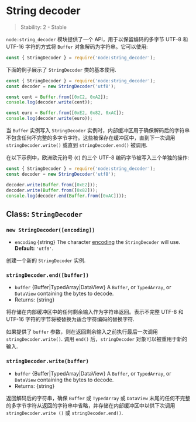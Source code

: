# String decoder

<!--introduced_in=v0.10.0-->

> Stability: 2 - Stable

<!-- source_link=lib/string_decoder.js -->

`node:string_decoder` 模块提供了一个 API，用于以保留编码的多字节 UTF-8 和 UTF-16 字符的方式将 `Buffer` 对象解码为字符串。它可以使用:

```js
const { StringDecoder } = require('node:string_decoder');
```

下面的例子展示了 `StringDecoder` 类的基本使用.

```js
const { StringDecoder } = require('node:string_decoder');
const decoder = new StringDecoder('utf8');

const cent = Buffer.from([0xC2, 0xA2]);
console.log(decoder.write(cent));

const euro = Buffer.from([0xE2, 0x82, 0xAC]);
console.log(decoder.write(euro));
```

当 `Buffer` 实例写入 `StringDecoder` 实例时，内部缓冲区用于确保解码后的字符串不包含任何不完整的多字节字符。这些被保存在缓冲区中，直到下一次调用 `stringDecoder.write()` 或直到 `stringDecoder.end()` 被调用.

在以下示例中，欧洲欧元符号 (`€`) 的三个 UTF-8 编码字节被写入三个单独的操作:

```js
const { StringDecoder } = require('node:string_decoder');
const decoder = new StringDecoder('utf8');

decoder.write(Buffer.from([0xE2]));
decoder.write(Buffer.from([0x82]));
console.log(decoder.end(Buffer.from([0xAC])));
```

## Class: `StringDecoder`

### `new StringDecoder([encoding])`

<!-- YAML
added: v0.1.99
-->

* `encoding` {string} The character [encoding][] the `StringDecoder` will use.
  **Default:** `'utf8'`.

创建一个新的 `StringDecoder` 实例.

### `stringDecoder.end([buffer])`

<!-- YAML
added: v0.9.3
-->

* `buffer` {Buffer|TypedArray|DataView} A `Buffer`, or `TypedArray`, or
  `DataView` containing the bytes to decode.
* Returns: {string}

将存储在内部缓冲区中的任何剩余输入作为字符串返回。表示不完整 UTF-8 和 UTF-16 字符的字节将被替换为适合字符编码的替换字符.

如果提供了 `buffer` 参数，则在返回剩余输入之前执行最后一次调用 `stringDecoder.write()`.
调用 `end()` 后，`stringDecoder` 对象可以被重用于新的输入.

### `stringDecoder.write(buffer)`

<!-- YAML
added: v0.1.99
changes:
  - version: v8.0.0
    pr-url: https://github.com/nodejs/node/pull/9618
    description: Each invalid character is now replaced by a single replacement
                 character instead of one for each individual byte.
-->

* `buffer` {Buffer|TypedArray|DataView} A `Buffer`, or `TypedArray`, or
  `DataView` containing the bytes to decode.
* Returns: {string}

返回解码后的字符串，确保 `Buffer` 或 `TypedArray` 或 `DataView` 末尾的任何不完整的多字节字符从返回的字符串中省略，并存储在内部缓冲区中以供下次调用 `stringDecoder.write ()` 或 `stringDecoder.end()`.

[encoding]: buffer.md#buffers-and-character-encodings
